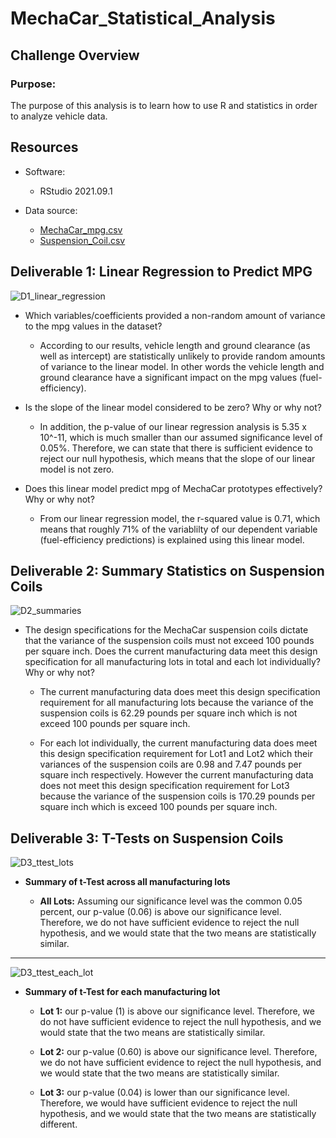 # MechaCar_Statistical_Analysis

## Challenge Overview

### Purpose:

  The purpose of this analysis is to learn how to use R and statistics in order to analyze vehicle data.

  
## Resources
- Software:
   - RStudio 2021.09.1
   
- Data source: 
   - [MechaCar_mpg.csv](https://github.com/SYDsCorner/MechaCar_Statistical_Analysis/blob/main/Resources/MechaCar_mpg.csv)
   - [Suspension_Coil.csv](https://github.com/SYDsCorner/MechaCar_Statistical_Analysis/blob/main/Resources/Suspension_Coil.csv)


## Deliverable 1: Linear Regression to Predict MPG

![D1_linear_regression](https://user-images.githubusercontent.com/89308251/144701176-7bbebd12-3376-407f-8bbd-3a123dfa33b7.png)


- Which variables/coefficients provided a non-random amount of variance to the mpg values in the dataset?

   - According to our results, vehicle length and ground clearance (as well as intercept) are statistically unlikely to provide random amounts of variance to the linear model.  In other words the vehicle length and ground clearance have a significant impact on the mpg values (fuel-efficiency).


- Is the slope of the linear model considered to be zero? Why or why not?

   - In addition, the p-value of our linear regression analysis is 5.35 x 10^-11, which is much smaller than our assumed significance level of 0.05%. Therefore, we can state that there is sufficient evidence to reject our null hypothesis, which means that the slope of our linear model is not zero.

- Does this linear model predict mpg of MechaCar prototypes effectively? Why or why not?

   - From our linear regression model, the r-squared value is 0.71, which means that roughly 71% of the variablilty of our dependent variable (fuel-efficiency predictions) is explained using this linear model.


## Deliverable 2: Summary Statistics on Suspension Coils


![D2_summaries](https://user-images.githubusercontent.com/89308251/144700414-2066ccb2-c5b7-4bda-816d-6d78411e66f6.png)


- The design specifications for the MechaCar suspension coils dictate that the variance of the suspension coils must not exceed 100 pounds per square inch. Does the current manufacturing data meet this design specification for all manufacturing lots in total and each lot individually? Why or why not?

   - The current manufacturing data does meet this design specification requirement for all manufacturing lots because the variance of the suspension coils is 62.29 pounds per square inch which is not exceed 100 pounds per square inch.

   - For each lot individually, the current manufacturing data does meet this design specification requirement for Lot1 and Lot2 which their variances of the suspension coils are 0.98 and 7.47 pounds per square inch respectively. However the current manufacturing data does not meet this design specification requirement for Lot3 because the variance of the suspension coils is 170.29 pounds per square inch which is exceed 100 pounds per square inch.


## Deliverable 3: T-Tests on Suspension Coils

![D3_ttest_lots](https://user-images.githubusercontent.com/89308251/144701025-ed683eca-a9ec-4d16-9716-0558adf427b5.png)

- **Summary of t-Test across all manufacturing lots**

   - **All Lots:** Assuming our significance level was the common 0.05 percent, our p-value (0.06) is above our significance level. Therefore, we do not have sufficient evidence to reject the null hypothesis, and we would state that the two means are statistically similar.

--------------------------------------------------

![D3_ttest_each_lot](https://user-images.githubusercontent.com/89308251/144701308-cffbe63d-e915-4596-b527-0c03a9540b01.png)

- **Summary of t-Test for each manufacturing lot**

   - **Lot 1:** our p-value (1) is above our significance level. Therefore, we do not have sufficient evidence to reject the null hypothesis, and we would state that the two means are statistically similar.

   - **Lot 2:** our p-value (0.60) is above our significance level. Therefore, we do not have sufficient evidence to reject the null hypothesis, and we would state that the two means are statistically similar.

   - **Lot 3:** our p-value (0.04) is lower than our significance level. Therefore, we would have sufficient evidence to reject the null hypothesis, and we would state that the two means are statistically different.





